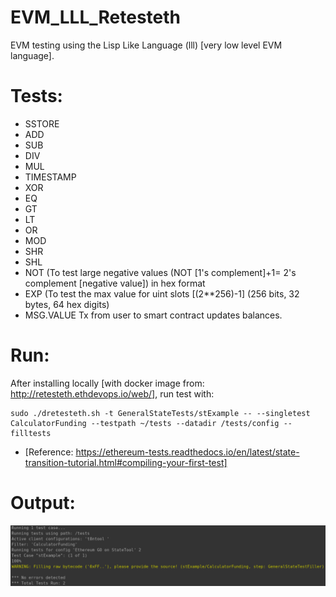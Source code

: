 # EVM_LLL_Retesteth

EVM testing using the Lisp Like Language (lll) [very low level EVM language].

# Tests:
- SSTORE
- ADD
- SUB
- DIV
- MUL
- TIMESTAMP
- XOR
- EQ
- GT
- LT
- OR
- MOD
- SHR
- SHL
- NOT (To test large negative values (NOT [1's complement]+1= 2's complement [negative value]) in hex format
- EXP (To test the max value for uint slots [(2**256)-1] (256 bits, 32 bytes, 64 hex digits)
- MSG.VALUE Tx from user to smart contract updates balances.

# Run:
After installing locally [with docker image from: http://retesteth.ethdevops.io/web/], run test with:
         
    sudo ./dretesteth.sh -t GeneralStateTests/stExample -- --singletest CalculatorFunding --testpath ~/tests --datadir /tests/config --filltests
- [Reference: https://ethereum-tests.readthedocs.io/en/latest/state-transition-tutorial.html#compiling-your-first-test]

# Output:
<img src="https://github.com/MarcusWentz/EVM_LLL_Retesteth/blob/main/images/EVM_RESULT_3.png" alt="Output"/>
